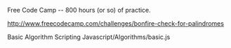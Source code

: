 Free Code Camp -- 800 hours (or so) of practice.

http://www.freecodecamp.com/challenges/bonfire-check-for-palindromes

Basic Algorithm Scripting
Javascript/Algorithms/basic.js

